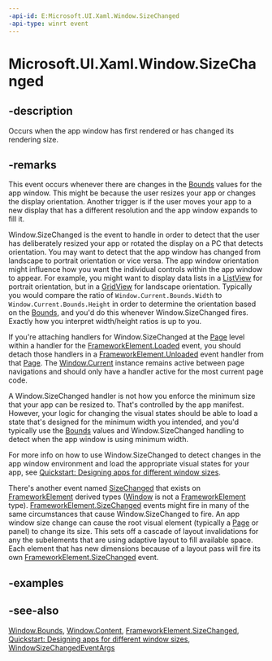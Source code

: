 ```yaml
---
-api-id: E:Microsoft.UI.Xaml.Window.SizeChanged
-api-type: winrt event
---
```


<!-- Event syntax
public event Windows.UI.Xaml.WindowSizeChangedEventHandler SizeChanged
-->

# Microsoft.UI.Xaml.Window.SizeChanged

## -description
Occurs when the app window has first rendered or has changed its rendering size.

## -remarks
This event occurs whenever there are changes in the [Bounds](window_bounds.md) values for the app window. This might be because the user resizes your app or changes the display orientation. Another trigger is if the user moves your app to a new display that has a different resolution and the app window expands to fill it.

Window.SizeChanged is the event to handle in order to detect that the user has deliberately resized your app or rotated the display on a PC that detects orientation. You may want to detect that the app window has changed from landscape to portrait orientation or vice versa. The app window orientation might influence how you want the individual controls within the app window to appear. For example, you might want to display data lists in a [ListView](../microsoft.ui.xaml.controls/listview.md) for portrait orientation, but in a [GridView](../microsoft.ui.xaml.controls/gridview.md) for landscape orientation. Typically you would compare the ratio of `Window.Current.Bounds.Width` to `Window.Current.Bounds.Height` in order to determine the orientation based on the [Bounds](window_bounds.md), and you'd do this whenever Window.SizeChanged fires. Exactly how you interpret width/height ratios is up to you.

If you're attaching handlers for Window.SizeChanged at the [Page](../microsoft.ui.xaml.controls/page.md) level within a handler for the [FrameworkElement.Loaded](frameworkelement_loaded.md) event, you should detach those handlers in a [FrameworkElement.Unloaded](frameworkelement_unloaded.md) event handler from that [Page](../microsoft.ui.xaml.controls/page.md). The [Window.Current](window_current.md) instance remains active between page navigations and should only have a handler active for the most current page code.


<!--Do we need further justification? Not sure it is an outright leak so don't want to state that.-->
A Window.SizeChanged handler is not how you enforce the minimum size that your app can be resized to. That's controlled by the app manifest. However, your logic for changing the visual states should be able to load a state that's designed for the minimum width you intended, and you'd typically use the [Bounds](window_bounds.md) values and Window.SizeChanged handling to detect when the app window is using minimum width.

For more info on how to use Window.SizeChanged to detect changes in the app window environment and load the appropriate visual states for your app, see [Quickstart: Designing apps for different window sizes](/previous-versions/windows/apps/dn297195(v=win.10)).


<!--Are there any VS templates that add default Window.SizeChanged anymore? This was in the old layoutawarepage but not the new one. And yet it seems like pretty important basic app functionality, just as important as the nav and suspension support-->

<!--Does SizeChanged fire on suspension/close? It appears it does but want to verify-->
There's another event named [SizeChanged](frameworkelement_sizechanged.md) that exists on [FrameworkElement](frameworkelement.md) derived types ([Window](window.md) is not a [FrameworkElement](frameworkelement.md) type). [FrameworkElement.SizeChanged](frameworkelement_sizechanged.md) events might fire in many of the same circumstances that cause Window.SizeChanged to fire. An app window size change can cause the root visual element (typically a [Page](../microsoft.ui.xaml.controls/page.md) or panel) to change its size. This sets off a cascade of layout invalidations for any the subelements that are using adaptive layout to fill available space. Each element that has new dimensions because of a layout pass will fire its own [FrameworkElement.SizeChanged](frameworkelement_sizechanged.md) event.


<!--More work to do here. How does FE.SizeChanged relate? For device orientation change, should be pointing to DisplayInformation.OrientationChanged? It may be that a mix of all three events is what's really needed to account for all resize scenarios.-->

<!--The data in WindowSizeChangedEventArgs seems pretty useless for most scenarios especially if you use Window.Current.Bounds instead of WindowSizeChangedEventArgs.Size. And when would you set to Handled, what does that even do?-->

## -examples

## -see-also
[Window.Bounds](window_bounds.md), [Window.Content](window_content.md), [FrameworkElement.SizeChanged](frameworkelement_sizechanged.md), [Quickstart: Designing apps for different window sizes](/previous-versions/windows/apps/dn297195(v=win.10)), [WindowSizeChangedEventArgs](/uwp/api/windows.ui.core.windowsizechangedeventargs)
